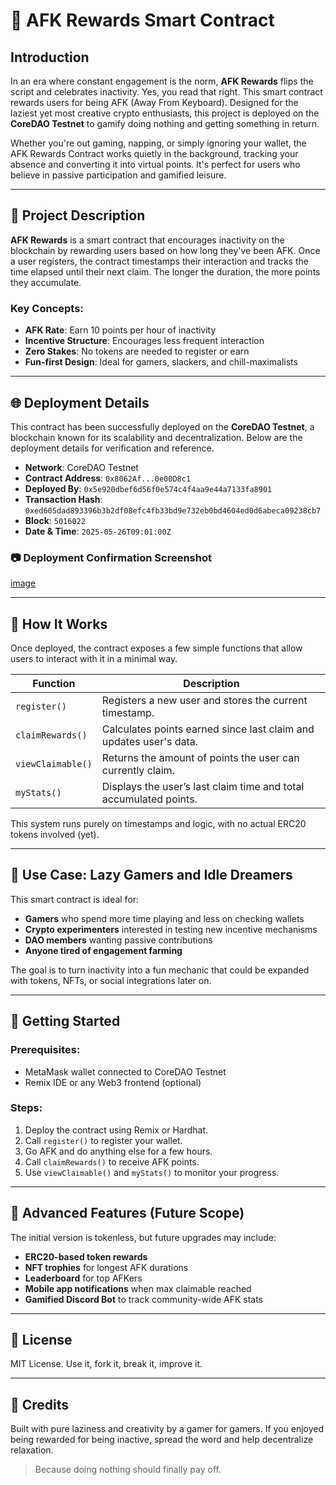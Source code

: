 # 🛌 AFK Rewards Smart Contract

## Introduction

In an era where constant engagement is the norm, **AFK Rewards** flips the script and celebrates inactivity. Yes, you read that right. This smart contract rewards users for being AFK (Away From Keyboard). Designed for the laziest yet most creative crypto enthusiasts, this project is deployed on the **CoreDAO Testnet** to gamify doing nothing and getting something in return.

Whether you're out gaming, napping, or simply ignoring your wallet, the AFK Rewards Contract works quietly in the background, tracking your absence and converting it into virtual points. It's perfect for users who believe in passive participation and gamified leisure.

---

## 🧠 Project Description

**AFK Rewards** is a smart contract that encourages inactivity on the blockchain by rewarding users based on how long they've been AFK. Once a user registers, the contract timestamps their interaction and tracks the time elapsed until their next claim. The longer the duration, the more points they accumulate.

### Key Concepts:

* **AFK Rate**: Earn 10 points per hour of inactivity
* **Incentive Structure**: Encourages less frequent interaction
* **Zero Stakes**: No tokens are needed to register or earn
* **Fun-first Design**: Ideal for gamers, slackers, and chill-maximalists

---

## 🌐 Deployment Details

This contract has been successfully deployed on the **CoreDAO Testnet**, a blockchain known for its scalability and decentralization. Below are the deployment details for verification and reference.

* **Network**: CoreDAO Testnet
* **Contract Address**: `0x8062Af...0e00D8c1`
* **Deployed By**: `0x5e920dbef6d56f0e574c4f4aa9e44a7133fa8901`
* **Transaction Hash**: `0xed605dad893396b3b2df08efc4fb33bd9e732eb0bd4604ed0d6abeca09238cb7`
* **Block**: `5016022`
* **Date & Time**: `2025-05-26T09:01:00Z`

### 📷 Deployment Confirmation Screenshot

[image](https://github.com/user-attachments/assets/568dbc45-d379-476e-b54f-36cdb6f9f742)


---

## 🔧 How It Works

Once deployed, the contract exposes a few simple functions that allow users to interact with it in a minimal way.

| Function          | Description                                                        |
| ----------------- | ------------------------------------------------------------------ |
| `register()`      | Registers a new user and stores the current timestamp.             |
| `claimRewards()`  | Calculates points earned since last claim and updates user's data. |
| `viewClaimable()` | Returns the amount of points the user can currently claim.         |
| `myStats()`       | Displays the user’s last claim time and total accumulated points.  |

This system runs purely on timestamps and logic, with no actual ERC20 tokens involved (yet).

---

## 🔮 Use Case: Lazy Gamers and Idle Dreamers

This smart contract is ideal for:

* **Gamers** who spend more time playing and less on checking wallets
* **Crypto experimenters** interested in testing new incentive mechanisms
* **DAO members** wanting passive contributions
* **Anyone tired of engagement farming**

The goal is to turn inactivity into a fun mechanic that could be expanded with tokens, NFTs, or social integrations later on.

---

## 💪 Getting Started

### Prerequisites:

* MetaMask wallet connected to CoreDAO Testnet
* Remix IDE or any Web3 frontend (optional)

### Steps:

1. Deploy the contract using Remix or Hardhat.
2. Call `register()` to register your wallet.
3. Go AFK and do anything else for a few hours.
4. Call `claimRewards()` to receive AFK points.
5. Use `viewClaimable()` and `myStats()` to monitor your progress.

---

## 🧪 Advanced Features (Future Scope)

The initial version is tokenless, but future upgrades may include:

* **ERC20-based token rewards**
* **NFT trophies** for longest AFK durations
* **Leaderboard** for top AFKers
* **Mobile app notifications** when max claimable reached
* **Gamified Discord Bot** to track community-wide AFK stats

---

## 📜 License

MIT License. Use it, fork it, break it, improve it.

---

## 💖 Credits

Built with pure laziness and creativity by a gamer for gamers. If you enjoyed being rewarded for being inactive, spread the word and help decentralize relaxation.

> Because doing nothing should finally pay off.
